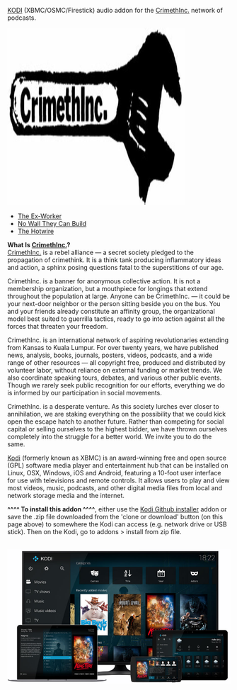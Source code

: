 <a href="https://kodi.tv">KODI<a> (XBMC/OSMC/Firestick) audio addon for the <a href="https://crimethinc.com/podcasts">CrimethInc.</a> network of podcasts.<br>

<img src="https://github.com/leopheard/CrimethInc/blob/master/resources/media/fanart.jpg" width="400" height="400" alt="Crimethinc."><br>

- <a href="https://crimethinc.com/podcasts">The Ex-Worker</a><br>
- <a href="https://crimethinc.com/podcasts">No Wall They Can Build</a><br>
- <a href="https://crimethinc.com/podcasts">The Hotwire</a><br>

<b>What Is <a href="https://crimethinc.com/">CrimethInc.</a>?<br></b>
<a href="https://crimethinc.com/">CrimethInc.</a> is a rebel alliance — a secret society pledged to the propagation of crimethink. It is a think tank producing inflammatory ideas and action, a sphinx posing questions fatal to the superstitions of our age.<br>

CrimethInc. is a banner for anonymous collective action. It is not a membership organization, but a mouthpiece for longings that extend throughout the population at large. Anyone can be CrimethInc. — it could be your next-door neighbor or the person sitting beside you on the bus. You and your friends already constitute an affinity group, the organizational model best suited to guerrilla tactics, ready to go into action against all the forces that threaten your freedom.<br>

CrimethInc. is an international network of aspiring revolutionaries extending from Kansas to Kuala Lumpur. For over twenty years, we have published news, analysis, books, journals, posters, videos, podcasts, and a wide range of other resources — all copyright free, produced and distributed by volunteer labor, without reliance on external funding or market trends. We also coordinate speaking tours, debates, and various other public events. Though we rarely seek public recognition for our efforts, everything we do is informed by our participation in social movements.<br>

CrimethInc. is a desperate venture. As this society lurches ever closer to annihilation, we are staking everything on the possibility that we could kick open the escape hatch to another future. Rather than competing for social capital or selling ourselves to the highest bidder, we have thrown ourselves completely into the struggle for a better world. We invite you to do the same.<br>

<a href="https://www.kodi.tv">Kodi</a> (formerly known as XBMC) is an award-winning free and open source (GPL) software media player and entertainment hub that can be installed on Linux, OSX, Windows, iOS and Android, featuring a 10-foot user interface for use with televisions and remote controls. It allows users to play and view most videos, music, podcasts, and other digital media files from local and network storage media and the internet.<br>

<b>^^^^ To install this addon ^^^^</b>, either use the <a href="https://www.tvaddons.co/github-browser-kodi/">Kodi Github installer</a> addon or save the .zip file downloaded from the 'clone or download' button (on this page above) to somewhere the Kodi can access (e.g. network drive or USB stick). Then on the Kodi, go to addons > install from zip file.<br>

<br><a href="https://www.kodi.tv"><img src="https://github.com/leopheard/Audio-Podcasts/blob/master/resources/media/about--devices.jpg?raw=true">
